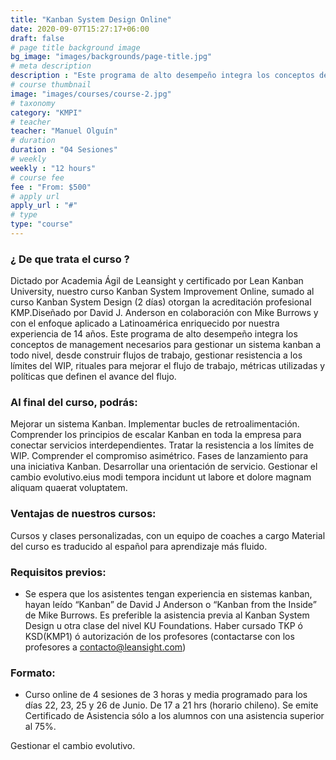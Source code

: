 ```yaml
---
title: "Kanban System Design Online"
date: 2020-09-07T15:27:17+06:00
draft: false
# page title background image
bg_image: "images/backgrounds/page-title.jpg"
# meta description
description : "Este programa de alto desempeño integra los conceptos de management necesarios para gestionar un sistema kanban a todo nivel."
# course thumbnail
image: "images/courses/course-2.jpg"
# taxonomy
category: "KMPI"
# teacher
teacher: "Manuel Olguín"
# duration
duration : "04 Sesiones"
# weekly
weekly : "12 hours"
# course fee
fee : "From: $500"
# apply url
apply_url : "#"
# type
type: "course"
---
```



### ¿ De que trata el curso ?

Dictado por Academia Ágil de Leansight y certificado por Lean Kanban University, nuestro curso Kanban System Improvement Online, sumado al curso Kanban System Design (2 días) otorgan la acreditación profesional KMP.Diseñado por David J. Anderson en colaboración con Mike Burrows y con el enfoque aplicado a Latinoamérica enriquecido por nuestra experiencia de 14 años. Este programa de alto desempeño integra los conceptos de management necesarios para gestionar un sistema kanban a todo nivel, desde construir flujos de trabajo, gestionar resistencia a los límites del WIP, rituales para mejorar el flujo de trabajo, métricas utilizadas y políticas que definen el avance del flujo.</p>


### Al final del curso, podrás:

 Mejorar un sistema Kanban.
 Implementar bucles de retroalimentación.
 Comprender los principios de escalar Kanban en toda la empresa para conectar servicios interdependientes.
 Tratar la resistencia a los límites de WIP.
 Comprender el compromiso asimétrico.
 Fases de lanzamiento para una iniciativa Kanban.
 Desarrollar una orientación de servicio.
 Gestionar el cambio evolutivo.eius modi tempora incidunt ut
labore et dolore magnam aliquam quaerat voluptatem.


### Ventajas de nuestros cursos:

 Cursos y clases personalizadas, con un equipo de coaches a cargo
 Material del curso es traducido al español para aprendizaje más fluido.



### Requisitos previos:



* Se espera que los asistentes tengan experiencia en sistemas kanban, hayan leído “Kanban” de David J Anderson o “Kanban from the Inside” de Mike Burrows. Es preferible la asistencia previa al Kanban System Design u otra clase del nivel KU Foundations. Haber cursado TKP ó KSD(KMP1) ó autorización de los profesores (contactarse con los profesores a contacto@leansight.com)


### Formato:

* Curso online de 4 sesiones de 3 horas y media programado para los días 22, 23, 25 y 26 de Junio. De 17 a 21 hrs (horario chileno). Se emite Certificado de Asistencia sólo a los alumnos con una asistencia superior al 75%.


 Gestionar el cambio evolutivo.